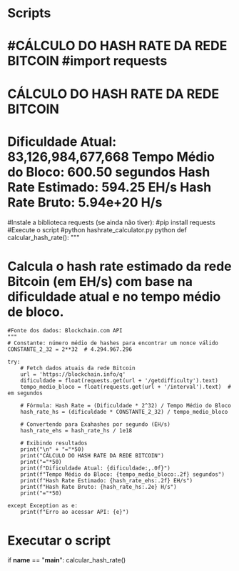 # Scripts
#CÁLCULO DO HASH RATE DA REDE BITCOIN
#import requests
==================================================
CÁLCULO DO HASH RATE DA REDE BITCOIN
==================================================
Dificuldade Atual: 83,126,984,677,668
Tempo Médio do Bloco: 600.50 segundos
Hash Rate Estimado: 594.25 EH/s
Hash Rate Bruto: 5.94e+20 H/s
==================================================

#Instale a biblioteca requests (se ainda não tiver):
#pip install requests
#Execute o script
#python hashrate_calculator.py
python
def calcular_hash_rate():
    """
   # Calcula o hash rate estimado da rede Bitcoin (em EH/s) com base na dificuldade atual e no tempo médio de bloco.
    #Fonte dos dados: Blockchain.com API
    """
    # Constante: número médio de hashes para encontrar um nonce válido
    CONSTANTE_2_32 = 2**32  # 4.294.967.296

    try:
        # Fetch dados atuais da rede Bitcoin
        url = 'https://blockchain.info/q'
        dificuldade = float(requests.get(url + '/getdifficulty').text)
        tempo_medio_bloco = float(requests.get(url + '/interval').text)  # em segundos

        # Fórmula: Hash Rate = (Dificuldade * 2^32) / Tempo Médio do Bloco
        hash_rate_hs = (dificuldade * CONSTANTE_2_32) / tempo_medio_bloco

        # Convertendo para Exahashes por segundo (EH/s)
        hash_rate_ehs = hash_rate_hs / 1e18

        # Exibindo resultados
        print("\n" + "="*50)
        print("CÁLCULO DO HASH RATE DA REDE BITCOIN")
        print("="*50)
        print(f"Dificuldade Atual: {dificuldade:,.0f}")
        print(f"Tempo Médio do Bloco: {tempo_medio_bloco:.2f} segundos")
        print(f"Hash Rate Estimado: {hash_rate_ehs:.2f} EH/s")
        print(f"Hash Rate Bruto: {hash_rate_hs:.2e} H/s")
        print("="*50)

    except Exception as e:
        print(f"Erro ao acessar API: {e}")

# Executar o script
if __name__ == "__main__":
    calcular_hash_rate()
    
